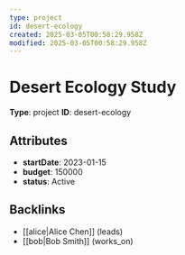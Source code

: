 ```yaml
---
type: project
id: desert-ecology
created: 2025-03-05T00:58:29.958Z
modified: 2025-03-05T00:58:29.958Z
---
```


# Desert Ecology Study

**Type**: project
**ID**: desert-ecology

## Attributes

- **startDate**: 2023-01-15
- **budget**: 150000
- **status**: Active

## Backlinks

- [[alice|Alice Chen]] (leads)
- [[bob|Bob Smith]] (works_on)

